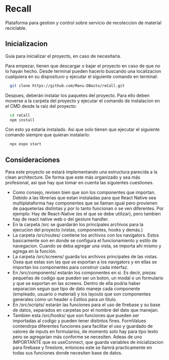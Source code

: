 # Recall

Plataforma para gestion y control sobre servicio de recoleccion de material reciclable.

## Inicializacion

Guia para inicializar el proyecto, en caso de necesitarla.

Para empezar, tienen que descargar o bajar el proyecto en caso de que no lo hayan hecho. Desde terminal pueden hacerlo buscando una localizacion cualquiera en su disposituvo y ejecutar el siguiente comando en terminal:

```bash
  git clone https://github.com/Manu-DBasto/reCall.git
```

Despues, deberán instalar los paquetes del proyecto. Para ello deben moverse a la carpeta del proyecto y ejecutar el comando de instalacion en el CMD desde la raiz del proyecto:

```bash
  cd reCall
  npm install
```

Con esto ya estaria instalado. Asi que solo tienen que ejecutar el siguiente comando siempre que quieran instalarlo:

```bash
  npx expo start
```

## Consideraciones

Para este proyecto se estará implementando una estructura parecida a la clean architecture. De forma que este más organizado y sea más profesional, asi que hay que tomar en cuenta las siguientes cuestiones.

-   Como consejo, revisen bien que son los componentes que importan. Debido a las librerias que estan instaladas para que React Native sea multiplataforma hay componentes que se llaman igual pero provienen de paqueterias distintas y por lo tanto funcionan o se ven diferentes. Por ejemplo: Hay <Text><Text/> de React-Native (es el que se debe utilizar), pero tambien hay de react native web o del gesture handler.
-   En la carpeta /src se guardarán los principales archivos para la ejecucion del proyecto (vistas, componentes, hooks y demás.)
-   La carpeta /src/routes/ contiene los archivos con los navigators. Estos basicamente son en donde se configura el funcionamiento y estilo de navegacion. Cuando se deba agregar una vista, se importa ahi mismo y agrega en la función.
-   La carpeta /src/screens/ guarda los archivos principales de las vistas. Osea que estas son las que se exportan a los navigators y en ellas se importan los componentes para construir cada interfaz.
-   En /src/components/ estarán los componentes en si. Es decir, piezas pequeñas de codigo que pueden ser un boton, un modal o un formulario y que se exportan en las screens. Dentro de ella podria haber separacion segun que tipo de dato maneje cada componente (empleado, usuario o material) y los layouts que son componentes generales como un header o Estilos para un titulo.
-   En /src/scripts/ estarán las funciones para el uso de firebase y su base de datos, separados en carpetas por el nombre del dato que manejan.
-   Tambien esta /src/hooks/ que son funciones que pueden ser importadas al codigo y pueden tener distintos fines. FormValues contendrpa diferentes funciones para facilitar el uso y guardado de valores de inputs en formularios, de momento solo hay para tipo texto pero se agregarian más conforme se necesiten. Adeas de uno IMPORTANTE que es useConnect, que guarda variables de inicializacion para firebase y firestore, entonces este se llamrá practicamente en todas sus funciones donde necesiten base de datos.
